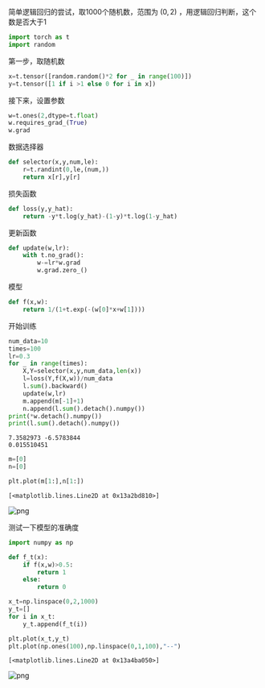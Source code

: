 简单逻辑回归的尝试，取1000个随机数，范围为 $(0,2)$ ，用逻辑回归判断，这个数是否大于1


```python
import torch as t
import random
```

第一步，取随机数


```python
x=t.tensor([random.random()*2 for _ in range(100)])
y=t.tensor([1 if i >1 else 0 for i in x])
```

接下来，设置参数


```python
w=t.ones(2,dtype=t.float)
w.requires_grad_(True)
w.grad
```

数据选择器


```python
def selector(x,y,num,le):
    r=t.randint(0,le,(num,))
    return x[r],y[r]
```

损失函数


```python
def loss(y,y_hat):
    return -y*t.log(y_hat)-(1-y)*t.log(1-y_hat)
```

更新函数


```python
def update(w,lr):
    with t.no_grad():
        w-=lr*w.grad
        w.grad.zero_()
```

模型


```python
def f(x,w):
    return 1/(1+t.exp(-(w[0]*x+w[1])))
```

开始训练


```python
num_data=10
times=100
lr=0.3
for _ in range(times):
    X,Y=selector(x,y,num_data,len(x))
    l=loss(Y,f(X,w))/num_data
    l.sum().backward()
    update(w,lr)
    m.append(m[-1]+1)
    n.append(l.sum().detach().numpy())
print(*w.detach().numpy())
print(l.sum().detach().numpy())   
```

    7.3582973 -6.5783844
    0.015510451



```python
m=[0]
n=[0]
```


```python
plt.plot(m[1:],n[1:])
```




    [<matplotlib.lines.Line2D at 0x13a2bd810>]




    
![png](./图片/8.svg)
    


测试一下模型的准确度


```python
import numpy as np
```


```python
def f_t(x):
    if f(x,w)>0.5:
        return 1
    else:
        return 0
```


```python
x_t=np.linspace(0,2,1000)
y_t=[]
for i in x_t:
    y_t.append(f_t(i))
```


```python
plt.plot(x_t,y_t)
plt.plot(np.ones(100),np.linspace(0,1,100),"--")
```




    [<matplotlib.lines.Line2D at 0x13a4ba050>]




    
![png](./图片/9.svg)
    

